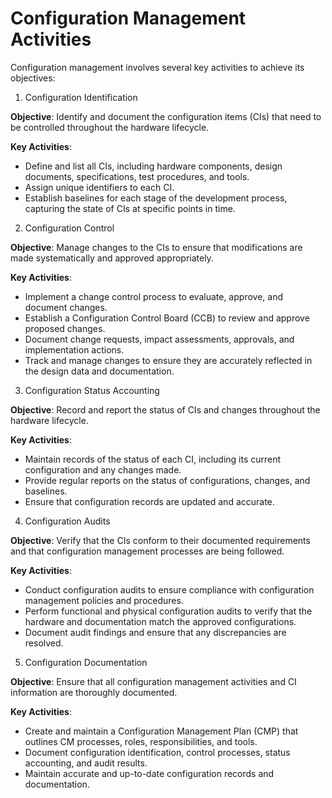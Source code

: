 # Configuration Management Activities

Configuration management involves several key activities to achieve its objectives:

1. Configuration Identification

**Objective**: Identify and document the configuration items (CIs) that need to be controlled throughout the hardware lifecycle.

**Key Activities**:

   - Define and list all CIs, including hardware components, design documents, specifications, test procedures, and tools.
   - Assign unique identifiers to each CI.
   - Establish baselines for each stage of the development process, capturing the state of CIs at specific points in time.

2. Configuration Control

**Objective**: Manage changes to the CIs to ensure that modifications are made systematically and approved appropriately.

**Key Activities**:

   - Implement a change control process to evaluate, approve, and document changes.
   - Establish a Configuration Control Board (CCB) to review and approve proposed changes.
   - Document change requests, impact assessments, approvals, and implementation actions.
   - Track and manage changes to ensure they are accurately reflected in the design data and documentation.

3. Configuration Status Accounting

**Objective**: Record and report the status of CIs and changes throughout the hardware lifecycle.

**Key Activities**:

   - Maintain records of the status of each CI, including its current configuration and any changes made.
   - Provide regular reports on the status of configurations, changes, and baselines.
   - Ensure that configuration records are updated and accurate.

4. Configuration Audits

**Objective**: Verify that the CIs conform to their documented requirements and that configuration management processes are being followed.

**Key Activities**:

   - Conduct configuration audits to ensure compliance with configuration management policies and procedures.
   - Perform functional and physical configuration audits to verify that the hardware and documentation match the approved configurations.
   - Document audit findings and ensure that any discrepancies are resolved.

5. Configuration Documentation

**Objective**: Ensure that all configuration management activities and CI information are thoroughly documented.

**Key Activities**:

   - Create and maintain a Configuration Management Plan (CMP) that outlines CM processes, roles, responsibilities, and tools.
   - Document configuration identification, control processes, status accounting, and audit results.
   - Maintain accurate and up-to-date configuration records and documentation.
